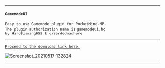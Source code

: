 
---

#### `GamemodeUI`<br />
   `Easy to use Gamemode plugin for PocketMine-MP.`<br />
    `The plugin authorization name is` `gamemodeui.hq`<br />
      `by HardSiamang655 & qreardedwashere`

---

[`Proceed to the download link here.`](https://cdn.discordapp.com/attachments/843770089172893718/843798550570598410/GamemodeUI_v0.2.0.phar)

![Screenshot_20210517-132824](https://user-images.githubusercontent.com/78941156/118474748-14bb9a00-b714-11eb-9ff8-6bb923face1b.png)



---
